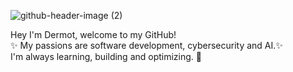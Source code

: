 ![github-header-image (2)](https://github.com/user-attachments/assets/a59c7548-b1e8-47bb-bfa1-a426460f4cf2)

Hey I'm Dermot, welcome to my GitHub!  
✨ My passions are software development, cybersecurity and AI.✨  
I'm always learning, building and optimizing. 🚀



